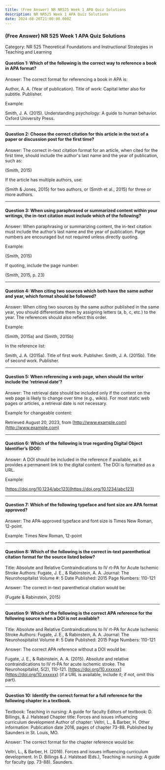 ```yaml
---
title: (Free Answer) NR NR525 Week 1 APA Quiz Solutions
description: NR NR525 Week 1 APA Quiz Solutions
date: 2024-08-26T21:00:00.000Z
---
```


### (Free Answer) NR 525 Week 1 APA Quiz Solutions

Category: NR 525 Theoretical Foundations and Instructional Strategies in Teaching and Learning

#### Question 1: Which of the following is the correct way to reference a book in APA format?

Answer: The correct format for referencing a book in APA is:

Author, A. A. (Year of publication). Title of work: Capital letter also for subtitle. Publisher.

Example:

Smith, J. A. (2015). Understanding psychology: A guide to human behavior. Oxford University Press.

***

#### Question 2: Choose the correct citation for this article in the text of a paper or discussion post for the first time?

Answer: The correct in-text citation format for an article, when cited for the first time, should include the author's last name and the year of publication, such as:

(Smith, 2015)

If the article has multiple authors, use:

(Smith & Jones, 2015) for two authors, or (Smith et al., 2015) for three or more authors.

***

#### Question 3: When using paraphrased or summarized content within your writings, the in-text citation must include which of the following?

Answer: When paraphrasing or summarizing content, the in-text citation must include the author’s last name and the year of publication. Page numbers are encouraged but not required unless directly quoting.

Example:

(Smith, 2015)

If quoting, include the page number:

(Smith, 2015, p. 23)

***

#### Question 4: When citing two sources which both have the same author and year, which format should be followed?

Answer: When citing two sources by the same author published in the same year, you should differentiate them by assigning letters (a, b, c, etc.) to the year. The references should also reflect this order.

Example:

(Smith, 2015a) and (Smith, 2015b)

In the reference list:

Smith, J. A. (2015a). Title of first work. Publisher.
Smith, J. A. (2015b). Title of second work. Publisher.

***

#### Question 5: When referencing a web page, when should the writer include the ‘retrieval date’?

Answer: The retrieval date should be included only if the content on the web page is likely to change over time (e.g., wikis). For most static web pages or articles, a retrieval date is not necessary.

Example for changeable content:

Retrieved August 20, 2023, from [http://www.example.com](http://www.example.com)

***

#### Question 6: Which of the following is true regarding Digital Object Identifier’s (DOI):

Answer: A DOI should be included in the reference if available, as it provides a permanent link to the digital content. The DOI is formatted as a URL.

Example:

[https://doi.org/10.1234/abc123](https://doi.org/10.1234/abc123)

***

#### Question 7: Which of the following typeface and font size are APA format approved?

Answer: The APA-approved typeface and font size is Times New Roman, 12-point.

Example: Times New Roman, 12-point

***

#### Question 8: Which of the following is the correct in-text parenthetical citation format for the source listed below?

Title: Absolute and Relative Contraindications to IV rt-PA for Acute Ischemic Stroke
Authors: Fugate, J. E., & Rabinstein, A. A.
Journal: The Neurohospitalist
Volume #: 5
Date Published: 2015
Page Numbers: 110-121

Answer: The correct in-text parenthetical citation would be:

(Fugate & Rabinstein, 2015)

***

#### Question 9: Which of the following is the correct APA reference for the following source when a DOI is not available?

Title: Absolute and Relative Contraindications to IV rt-PA for Acute Ischemic Stroke
Authors: Fugate, J. E., & Rabinstein, A. A.
Journal: The Neurohospitalist
Volume #: 5
Date Published: 2015
Page Numbers: 110-121

Answer: The correct APA reference without a DOI would be:

Fugate, J. E., & Rabinstein, A. A. (2015). Absolute and relative contraindications to IV rt-PA for acute ischemic stroke. The Neurohospitalist, 5(2), 110-121. [https://doi.org/10.xxxxxx](https://doi.org/10.xxxxxx) (if a URL is available, include it; if not, omit this part).

***

#### Question 10: Identify the correct format for a full reference for the following chapter in a textbook.

Textbook: Teaching in nursing: A guide for faculty
Editors of textbook: D. Billings, & J. Halstead
Chapter title: Forces and issues influencing curriculum development
Author of chapter: Veltri, L., & Barber, H.
Other information: Publication date 2016, pages of chapter 73-88. Published by Saunders in St. Louis, MO.

Answer: The correct format for the chapter reference would be:

Veltri, L., & Barber, H. (2016). Forces and issues influencing curriculum development. In D. Billings & J. Halstead (Eds.), Teaching in nursing: A guide for faculty (pp. 73-88). Saunders.
